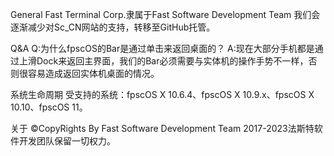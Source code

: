 General
Fast Terminal Corp.隶属于Fast Software Development Team 我们会逐渐减少对Sc_CN网站的支持，转移至GitHub托管。

Q&A
Q:为什么fpscOS的Bar是通过单击来返回桌面的？ A:现在大部分手机都是通过上滑Dock来返回主界面，我们的Bar必须需要与实体机的操作手势不一样，否则很容易造成返回实体机桌面的情况。

系统生命周期
受支持的系统：fpscOS X 10.6.4、fpscOS X 10.9.x、fpscOS X 10.10、fpscOS 11。

关于
©CopyRights By Fast Software Development Team 2017-2023法斯特软件开发团队保留一切权力。
